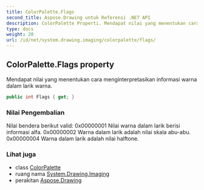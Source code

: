 ```yaml
---
title: ColorPalette.Flags
second_title: Aspose.Drawing untuk Referensi .NET API
description: ColorPalette Properti. Mendapat nilai yang menentukan cara menginterpretasikan informasi warna dalam larik warna.
type: docs
weight: 20
url: /id/net/system.drawing.imaging/colorpalette/flags/
---
```

## ColorPalette.Flags property

Mendapat nilai yang menentukan cara menginterpretasikan informasi warna dalam larik warna.

```csharp
public int Flags { get; }
```

### Nilai Pengembalian

Nilai bendera berikut valid: 0x00000001 Nilai warna dalam larik berisi informasi alfa. 0x00000002 Warna dalam larik adalah nilai skala abu-abu. 0x00000004 Warna dalam larik adalah nilai halftone.

### Lihat juga

* class [ColorPalette](../)
* ruang nama [System.Drawing.Imaging](../../colorpalette/)
* perakitan [Aspose.Drawing](../../../)


